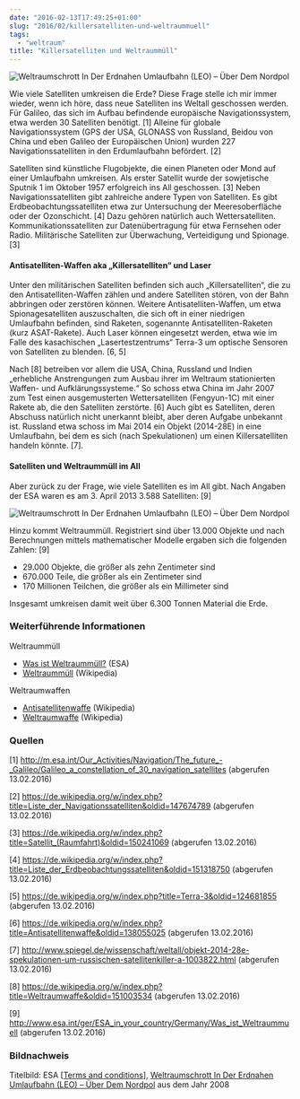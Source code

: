 ```yaml
---
date: "2016-02-13T17:49:25+01:00"
slug: "2016/02/killersatelliten-und-weltraummuell"
tags:
  - "weltraum"
title: "Killersatelliten und Weltraummüll"
---
```


![Weltraumschrott In Der Erdnahen Umlaufbahn (LEO) – Über Dem Nordpol](/wissenssammler/images/posts/Weltraumschrott_in_der_erdnahen_Umlaufbahn_LEO_-_ueber_dem_Nordpol.jpg)

Wie viele Satelliten umkreisen die Erde? Diese Frage stelle ich mir immer wieder, wenn ich höre, dass neue Satelliten ins Weltall geschossen werden. Für Galileo, das sich im Aufbau befindende europäische Navigationssystem, etwa werden 30 Satelliten benötigt. [1] Alleine für globale Navigationssystem (GPS der USA, GLONASS von Russland, Beidou von China und eben Galileo der Europäischen Union) wurden 227 Navigationssatelliten in den Erdumlaufbahn befördert. [2]

Satelliten sind künstliche Flugobjekte, die einen Planeten oder Mond auf einer Umlaufbahn umkreisen. Als erster Satellit wurde der sowjetische Sputnik 1 im Oktober 1957 erfolgreich ins All geschossen. [3] Neben Navigationssatelliten gibt zahlreiche andere Typen von Satelliten. Es gibt Erdbeobachtungssatelliten etwa zur Untersuchung der Meeresoberfläche oder der Ozonschicht. [4] Dazu gehören natürlich auch Wettersatelliten. Kommunikationssatelliten zur Datenübertragung für etwa Fernsehen oder Radio. Militärische Satelliten zur Überwachung, Verteidigung und Spionage. [3]

#### Antisatelliten-Waffen aka „Killersatelliten“ und Laser

Unter den militärischen Satelliten befinden sich auch „Killersatelliten“, die zu den Antisatelliten-Waffen zählen und andere Satelliten stören, von der Bahn abbringen oder zerstören können. Weitere Antisatelliten-Waffen, um etwa Spionagesatelliten auszuschalten, die sich oft in einer niedrigen Umlaufbahn befinden, sind Raketen, sogenannte Antisatelliten-Raketen (kurz ASAT-Rakete). Auch Laser können eingesetzt werden, etwa wie im Falle des kasachischen „Lasertestzentrums“ Terra-3 um optische Sensoren von Satelliten zu blenden. [6, 5]

Nach [8] betreiben vor allem die USA, China, Russland und Indien „erhebliche Anstrengungen zum Ausbau ihrer im Weltraum stationierten Waffen- und Aufklärungssysteme.“ So schoss etwa China im Jahr 2007 zum Test einen ausgemusterten Wettersatelliten (Fengyun-1C)  mit einer Rakete ab, die den Satelliten zerstörte. [6] Auch gibt es Satelliten, deren Abschuss natürlich nicht unerkannt bleibt, aber deren Aufgabe unbekannt ist. Russland etwa schoss im Mai 2014 ein Objekt (2014-28E) in eine Umlaufbahn, bei dem es sich (nach Spekulationen) um einen Killersatelliten handeln könnte. [7].

#### Satelliten und Weltraummüll im All

Aber zurück zu der Frage, wie viele Satelliten es im All gibt. Nach Angaben der ESA waren es am 3. April 2013 3.588 Satelliten: [9]

![Weltraumschrott In Der Erdnahen Umlaufbahn (LEO) – Über Dem Nordpol](/wissenssammler/images/Weltraumschrott_in_der_erdnahen_Umlaufbahn_LEO_-_ueber_dem_Nordpol.jpg)

Hinzu kommt Weltraummüll. Registriert sind über 13.000 Objekte und nach Berechnungen mittels mathematischer Modelle ergaben sich die folgenden Zahlen: [9]

* 29.000 Objekte, die größer als zehn Zentimeter sind
* 670.000 Teile, die größer als ein Zentimeter sind
* 170 Millionen Teilchen, die größer als ein Millimeter sind

Insgesamt umkreisen damit weit über 6.300 Tonnen Material die Erde.

### Weiterführende Informationen

Weltraummüll

* [Was ist Weltraummüll?](http://www.esa.int/ger/ESA_in_your_country/Germany/Was_ist_Weltraummuell) (ESA)
* [Weltraummüll](https://de.wikipedia.org/wiki/Weltraumm%C3%BCll) (Wikipedia)

Weltraumwaffen

* [Antisatellitenwaffe](https://de.wikipedia.org/wiki/Antisatellitenwaffe) (Wikipedia)
* [Weltraumwaffe](https://de.wikipedia.org/wiki/Weltraumwaffe) (Wikipedia)

### Quellen

[1] http://m.esa.int/Our_Activities/Navigation/The_future_-_Galileo/Galileo_a_constellation_of_30_navigation_satellites (abgerufen 13.02.2016)

[2] https://de.wikipedia.org/w/index.php?title=Liste_der_Navigationssatelliten&oldid=147674789 (abgerufen 13.02.2016)

[3] https://de.wikipedia.org/w/index.php?title=Satellit_(Raumfahrt)&oldid=150241069 (abgerufen 13.02.2016)

[4] https://de.wikipedia.org/w/index.php?title=Liste_der_Erdbeobachtungssatelliten&oldid=151318750 (abgerufen 13.02.2016)

[5] https://de.wikipedia.org/w/index.php?title=Terra-3&oldid=124681855 (abgerufen 13.02.2016)

[6] https://de.wikipedia.org/w/index.php?title=Antisatellitenwaffe&oldid=138055025 (abgerufen 13.02.2016)

[7] http://www.spiegel.de/wissenschaft/weltall/objekt-2014-28e-spekulationen-um-russischen-satellitenkiller-a-1003822.html (abgerufen 13.02.2016)

[8] https://de.wikipedia.org/w/index.php?title=Weltraumwaffe&oldid=151003534 (abgerufen 13.02.2016)

[9] http://www.esa.int/ger/ESA_in_your_country/Germany/Was_ist_Weltraummuell (abgerufen 13.02.2016)

### Bildnachweis

Titelbild: ESA [[Terms and conditions](http://www.esa.int/spaceinimages/ESA_Multimedia/Copyright_Notice_Images)],  [Weltraumschrott In Der Erdnahen Umlaufbahn (LEO) – Über Dem Nordpol](http://www.esa.int/spaceinimages/Images/2008/03/Weltraumschrott_in_der_erdnahen_Umlaufbahn_LEO_-_ueber_dem_Nordpol) aus dem Jahr 2008